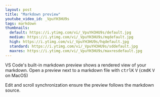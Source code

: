 ```yaml
---
layout: post
title: "Markdown preview"
youtube_video_id: _VpuYH3HU9s
tags: markdown
thumbnails:
  default: https://i.ytimg.com/vi/_VpuYH3HU9s/default.jpg
  medium: https://i.ytimg.com/vi/_VpuYH3HU9s/mqdefault.jpg
  high: https://i.ytimg.com/vi/_VpuYH3HU9s/hqdefault.jpg
  standard: https://i.ytimg.com/vi/_VpuYH3HU9s/sddefault.jpg
  maxres: https://i.ytimg.com/vi/_VpuYH3HU9s/maxresdefault.jpg
---
```


VS Code's built-in markdown preview shows a rendered view of your markdown. Open a preview next to a markdown file with <kbd>ctrl</kbd><kbd>K</kbd> <kbd>V</kbd> (<kbd>cmd</kbd><kbd>K</kbd> <kbd>V</kbd> on MacOS)

Edit and scroll synchronization ensure the preview follows the markdown source.
